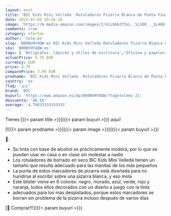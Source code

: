 ```yaml
---
layout: post
title: 'BIC Kids Mini Velleda  Rotuladores Pizarra Blanca de Punta Fina  Óptimo para uso Escolar  Colores Sortidos  Paquete de 6'
date: 2022-07-03 19:26:39
image: 'https://m.media-amazon.com/images/I/41zX662f3sL._SL500_._SL400_.jpg'
comments: true
category: ofertas
author: 'tole.es'
slug: 'B00BVHY4QW-es BIC Kids Mini Velleda Rotuladores Pizarra Blanca de Punta...'
sku: 'B00BVHY4QW-es'
tags: [ 'Bolígrafos, lápices y útiles de escritura','Oficina y papelería','Rotuladores para pizarra','Rotuladores y subrayadores','bic','escolar','rotuladores','🇪🇸', ]
actualPrice: 4.75 EUR
currency: EUR
price: 4.75
comparePrice: 7.99 EUR
prodname: 'BIC Kids Mini Velleda  Rotuladores Pizarra Blanca de Punta Fina  Óptimo para uso Escolar  Colores Sortidos  Paquete de 6'
country: 'es'
flag: '🇪🇸'
brand: 'BIC'
buyurl: 'https://www.amazon.es/dp/B00BVHY4QW/?tag=tolees-21'
descuento: '40.55'
average: '4.79833333333333'
---
```


Tienes [{{< param title >}}]({{< param buyurl >}}) aqui!

[![{{< param prodname >}}]({{< param image >}})]({{< param buyurl >}})

🔎:

- Su tinta con base de alcohol es prácticamente inodora, por lo que se pueden usar en casa o en clase sin molestar a nadie
- Los rotuladores de borrado en seco BIC Kids Mini Velleda tienen un tamaño que resulta adecuado para las manitas de los más pequeños
- La punta de estos marcadores de pizarra está diseñada para no hundirse al escribir sobre una pizarra blanca, y eso mola
- Este blíster viene en 6 colores: negro, morado, azul, verde, rojo y naranja, todos ellos decorados con un diseño a juego con la tinta
- adecuados para los más despistados, porque estos marcadores se borran sin problema de la pizarra incluso después de varios días

[🛒 Comprar!!!]({{< param buyurl >}})
